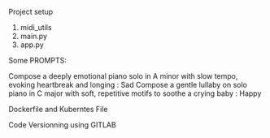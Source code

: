 Project setup 

1. midi_utils
2. main.py
3. app.py

Some PROMPTS:

Compose a deeply emotional piano solo in A minor with slow tempo, evoking heartbreak and longing :  Sad
Compose a gentle lullaby on solo piano in C major with soft, repetitive motifs to soothe a crying baby :  Happy

Dockerfile and Kuberntes File

Code Versionning using GITLAB